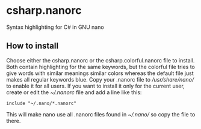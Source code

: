 # csharp.nanorc
Syntax highlighting for C# in GNU nano

## How to install
Choose either the csharp.nanorc or the csharp.colorful.nanorc file to install. Both contain highlighting for the same keywords, but the colorful file tries to give words with similar meanings similar colors whereas the default file just makes all regular keywords blue.
Copy your .nanorc file to */usr/share/nano/* to enable it for all users.
If you want to install it only for the current user, create or edit the *\~/.nanorc* file and add a line like this:
```
include "~/.nano/*.nanorc"
```
This will make nano use all .nanorc files found in *\~/.nano/* so copy the file to there.

